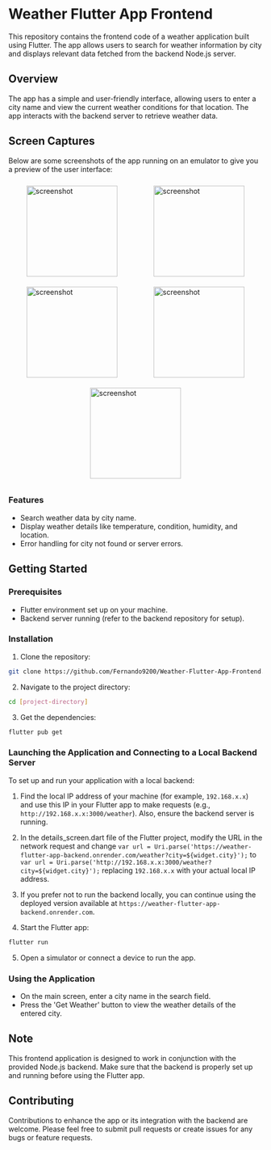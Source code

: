 # Weather Flutter App Frontend

This repository contains the frontend code of a weather application built using Flutter. The app allows users to search for weather information by city and displays relevant data fetched from the backend Node.js server.

## Overview

The app has a simple and user-friendly interface, allowing users to enter a city name and view the current weather conditions for that location. The app interacts with the backend server to retrieve weather data.

## Screen Captures
Below are some screenshots of the app running on an emulator to give you a preview of the user interface:  
<div style="display: flex; justify-content: space-around; flex-wrap: wrap;">
    <img src="https://github.com/user-attachments/assets/4eb7a4d4-9797-4275-ac87-46316c086897" alt="screenshot" width="180px" style="margin: 10px;">
    <img src="https://github.com/user-attachments/assets/057f69ec-9ef3-4e05-8b13-11a64d62ad9a" alt="screenshot" width="180px" style="margin: 10px;">
    <img src="https://github.com/user-attachments/assets/5a5f7168-a3f5-445d-b774-8fd8895dc2a3" alt="screenshot" width="180px" style="margin: 10px;">
    <img src="https://github.com/user-attachments/assets/21544dbe-91ca-4489-8640-89d7ce3e3d6c" alt="screenshot" width="180px" style="margin: 10px;">
    <img src="https://github.com/user-attachments/assets/aa7cb484-12a9-4edb-bbcd-3c14a40d6554" alt="screenshot" width="180px" style="margin: 10px;">
</div>




### Features

- Search weather data by city name.
- Display weather details like temperature, condition, humidity, and location.
- Error handling for city not found or server errors.

## Getting Started

### Prerequisites

- Flutter environment set up on your machine.
- Backend server running (refer to the backend repository for setup).

### Installation

1. Clone the repository:
```bash
git clone https://github.com/Fernando9200/Weather-Flutter-App-Frontend.git
```
2. Navigate to the project directory:
```bash
cd [project-directory]
```
3. Get the dependencies:
```bash
flutter pub get
```
### Launching the Application and Connecting to a Local Backend Server

To set up and run your application with a local backend:

1. Find the local IP address of your machine (for example, `192.168.x.x`) and use this IP in your Flutter app to make requests (e.g., `http://192.168.x.x:3000/weather`). Also, ensure the backend server is running.

2. In the details_screen.dart file of the Flutter project, modify the URL in the network request and change `var url = Uri.parse('https://weather-flutter-app-backend.onrender.com/weather?city=${widget.city}');` to `var url = Uri.parse('http://192.168.x.x:3000/weather?city=${widget.city}');` replacing `192.168.x.x` with your actual local IP address.

3. If you prefer not to run the backend locally, you can continue using the deployed version available at `https://weather-flutter-app-backend.onrender.com`.

4. Start the Flutter app:
```bash
flutter run
```
5. Open a simulator or connect a device to run the app.

### Using the Application

- On the main screen, enter a city name in the search field.
- Press the 'Get Weather' button to view the weather details of the entered city.

## Note

This frontend application is designed to work in conjunction with the provided Node.js backend. Make sure that the backend is properly set up and running before using the Flutter app.

## Contributing

Contributions to enhance the app or its integration with the backend are welcome. Please feel free to submit pull requests or create issues for any bugs or feature requests.
